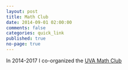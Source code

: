 ```yaml
---
layout: post
title: Math Club
date: 2014-09-01 02:00:00
comments: false
categories: quick_link
published: true
no-page: true
---
```


In 2014-2017 I co-organized the <a href="{{site.math_url }}/seminars/mathclub/" target="_blank">UVA Math Club</a>
